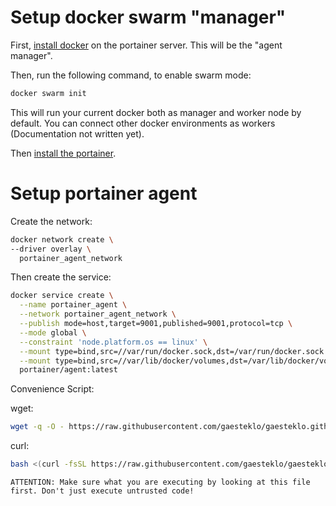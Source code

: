 # Setup docker swarm "manager"

First, [install docker](./docker.md) on the portainer server. This will be the "agent manager".

Then, run the following command, to enable swarm mode:
```bash
docker swarm init
```
This will run your current docker both as manager and worker node by default. You can connect other docker environments as workers (Documentation not written yet).

Then [install the portainer](./portainer.md).

# Setup portainer agent

Create the network:
```bash
docker network create \
--driver overlay \
  portainer_agent_network
```

Then create the service:
```bash
docker service create \
  --name portainer_agent \
  --network portainer_agent_network \
  --publish mode=host,target=9001,published=9001,protocol=tcp \
  --mode global \
  --constraint 'node.platform.os == linux' \
  --mount type=bind,src=//var/run/docker.sock,dst=/var/run/docker.sock \
  --mount type=bind,src=//var/lib/docker/volumes,dst=/var/lib/docker/volumes \
  portainer/agent:latest
```

Convenience Script:

wget:
```bash
wget -q -O - https://raw.githubusercontent.com/gaesteklo/gaesteklo.github.io/main/scripts/docker-swarm.sh | bash
```

curl:
```bash
bash <(curl -fsSL https://raw.githubusercontent.com/gaesteklo/gaesteklo.github.io/main/scripts/docker-swarm.sh)
```

    ATTENTION: Make sure what you are executing by looking at this file first. Don't just execute untrusted code!
